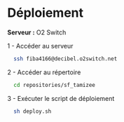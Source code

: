 # Déploiement
**Serveur :** O2 Switch

1 - Accéder au serveur
```bash
  ssh fiba4166@decibel.o2switch.net
```
2 - Accéder au répertoire
```bash
  cd repositories/sf_tamizee
```

3 - Exécuter le script de déploiement
```bash
  sh deploy.sh
```
